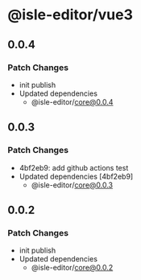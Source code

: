 # @isle-editor/vue3

## 0.0.4

### Patch Changes

- init publish
- Updated dependencies
  - @isle-editor/core@0.0.4

## 0.0.3

### Patch Changes

- 4bf2eb9: add github actions test
- Updated dependencies [4bf2eb9]
  - @isle-editor/core@0.0.3

## 0.0.2

### Patch Changes

- init publish
- Updated dependencies
  - @isle-editor/core@0.0.2
